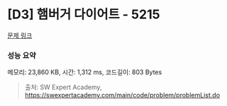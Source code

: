 # [D3] 햄버거 다이어트 - 5215 

[문제 링크](https://swexpertacademy.com/main/code/problem/problemDetail.do?contestProbId=AWT-lPB6dHUDFAVT) 

### 성능 요약

메모리: 23,860 KB, 시간: 1,312 ms, 코드길이: 803 Bytes



> 출처: SW Expert Academy, https://swexpertacademy.com/main/code/problem/problemList.do